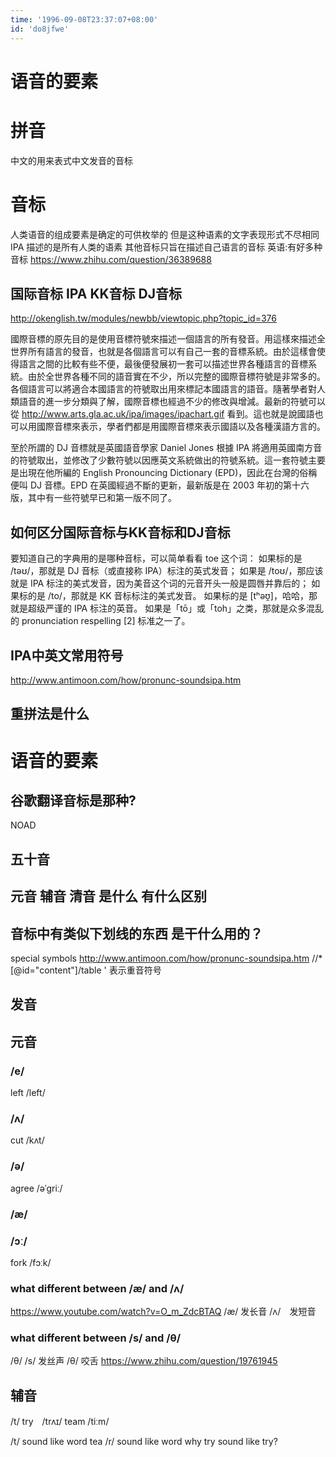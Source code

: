 ```yaml
---
time: '1996-09-08T23:37:07+08:00'
id: 'do8jfwe'
---
```


# 语音的要素

# 拼音
中文的用来表式中文发音的音标
# 音标
人类语音的组成要素是确定的可供枚举的 但是这种语素的文字表现形式不尽相同
IPA 描述的是所有人类的语素
其他音标只旨在描述自己语言的音标
英语:有好多种音标 https://www.zhihu.com/question/36389688
## 国际音标 IPA KK音标 DJ音标
http://okenglish.tw/modules/newbb/viewtopic.php?topic_id=376

國際音標的原先目的是使用音標符號來描述一個語言的所有發音。用這樣來描述全世界所有語言的發音，也就是各個語言可以有自己一套的音標系統。由於這樣會使得語言之間的比較有些不便，最後便發展初一套可以描述世界各種語言的音標系統。由於全世界各種不同的語音實在不少，所以完整的國際音標符號是非常多的。各個語言可以將適合本國語言的符號取出用來標記本國語言的語音。隨著學者對人類語音的進一步分類與了解，國際音標也經過不少的修改與增減。最新的符號可以從 http://www.arts.gla.ac.uk/ipa/images/ipachart.gif 看到。這也就是說國語也可以用國際音標來表示，學者們都是用國際音標來表示國語以及各種漢語方言的。

至於所謂的 DJ 音標就是英國語音學家 Daniel Jones 根據 IPA 將適用英國南方音的符號取出，並修改了少數符號以因應英文系統做出的符號系統。這一套符號主要是出現在他所編的 English Pronouncing Dictionary (EPD)，因此在台灣的俗稱便叫 DJ 音標。EPD 在英國經過不斷的更新，最新版是在 2003 年初的第十六版，其中有一些符號早已和第一版不同了。

## 如何区分国际音标与KK音标和DJ音标
要知道自己的字典用的是哪种音标，可以简单看看 toe 这个词：
如果标的是 /təʊ/，那就是 DJ 音标（或直接称 IPA）标注的英式发音；
如果是 /toʊ/，那应该就是 IPA 标注的美式发音，因为美音这个词的元音开头一般是圆唇并靠后的；
如果标的是 /to/，那就是 KK 音标标注的美式发音。
如果标的是 [tʰəʊ̯]，哈哈，那就是超级严谨的 IPA 标注的英音。
如果是「tō」或「toh」之类，那就是众多混乱的 pronunciation respelling [2] 标准之一了。
## IPA中英文常用符号
http://www.antimoon.com/how/pronunc-soundsipa.htm

## 重拼法是什么


# 语音的要素

## 谷歌翻译音标是那种?
NOAD
## 五十音

## 元音 辅音 清音 是什么 有什么区别

## 音标中有类似下划线的东西 是干什么用的？
special symbols
http://www.antimoon.com/how/pronunc-soundsipa.htm
//*[@id="content"]/table
' 表示重音符号

## 发音
## 元音
### /e/ 
left  /left/ 
### /ʌ/
cut  /kʌt/
### /ə/
agree  /əˈɡriː/
### /æ/
### /ɔː/
fork  /fɔːk/

### what different between /æ/ and /ʌ/
https://www.youtube.com/watch?v=O_m_ZdcBTAQ
/æ/ 发长音
/ʌ/　发短音
### what different between /s/ and /θ/
/θ/ /s/ 发丝声
/θ/ 咬舌
https://www.zhihu.com/question/19761945

## 辅音
/t/
try　/trʌɪ/
team /tiːm/

/t/ sound like word tea
/r/ sound like word 
why try sound like try?